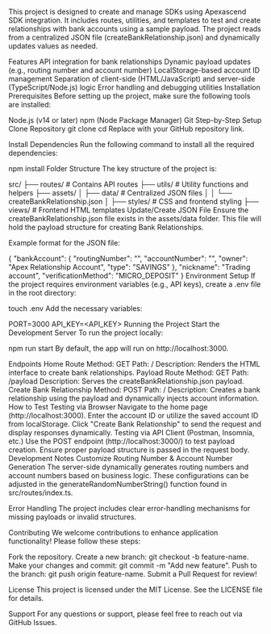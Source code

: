 This project is designed to create and manage SDKs using Apexascend SDK integration. It includes routes, utilities, and templates to test and create relationships with bank accounts using a sample payload. The project reads from a centralized JSON file (createBankRelationship.json) and dynamically updates values as needed.

Features
API integration for bank relationships
Dynamic payload updates (e.g., routing number and account number)
LocalStorage-based account ID management
Separation of client-side (HTML/JavaScript) and server-side (TypeScript/Node.js) logic
Error handling and debugging utilities
Installation
Prerequisites
Before setting up the project, make sure the following tools are installed:

Node.js (v14 or later)
npm (Node Package Manager)
Git
Step-by-Step Setup
Clone Repository
git clone <repository-url>
cd <project-folder>
Replace <repository-url> with your GitHub repository link.

Install Dependencies
Run the following command to install all the required dependencies:

npm install
Folder Structure
The key structure of the project is:

src/
├── routes/                # Contains API routes
├── utils/                 # Utility functions and helpers
├── assets/
│   ├── data/              # Centralized JSON files
│   │   └── createBankRelationship.json
│   ├── styles/            # CSS and frontend styling
├── views/                 # Frontend HTML templates
Update/Create JSON File
Ensure the createBankRelationship.json file exists in the assets/data folder. This file will hold the payload structure for creating Bank Relationships.

Example format for the JSON file:

{
  "bankAccount": {
    "routingNumber": "",
    "accountNumber": "",
    "owner": "Apex Relationship Account",
    "type": "SAVINGS"
  },
  "nickname": "Trading account",
  "verificationMethod": "MICRO_DEPOSIT"
}
Environment Setup
If the project requires environment variables (e.g., API keys), create a .env file in the root directory:

touch .env
Add the necessary variables:

PORT=3000
API_KEY=<API_KEY>
Running the Project
Start the Development Server
To run the project locally:

npm run start
By default, the app will run on http://localhost:3000.

Endpoints
Home Route
Method: GET
Path: /
Description: Renders the HTML interface to create bank relationships.
Payload Route
Method: GET
Path: /payload
Description: Serves the createBankRelationship.json payload.
Create Bank Relationship
Method: POST
Path: /
Description: Creates a bank relationship using the payload and dynamically injects account information.
How to Test
Testing via Browser
Navigate to the home page (http://localhost:3000).
Enter the account ID or utilize the saved account ID from localStorage.
Click "Create Bank Relationship" to send the request and display responses dynamically.
Testing via API Client (Postman, Insomnia, etc.)
Use the POST endpoint (http://localhost:3000/) to test payload creation.
Ensure proper payload structure is passed in the request body.
Development Notes
Customize Routing Number & Account Number Generation
The server-side dynamically generates routing numbers and account numbers based on business logic. These configurations can be adjusted in the generateRandomNumberString() function found in src/routes/index.ts.

Error Handling
The project includes clear error-handling mechanisms for missing payloads or invalid structures.

Contributing
We welcome contributions to enhance application functionality! Please follow these steps:

Fork the repository.
Create a new branch: git checkout -b feature-name.
Make your changes and commit: git commit -m "Add new feature".
Push to the branch: git push origin feature-name.
Submit a Pull Request for review!

License
This project is licensed under the MIT License. See the LICENSE file for details.

Support
For any questions or support, please feel free to reach out via GitHub Issues.
